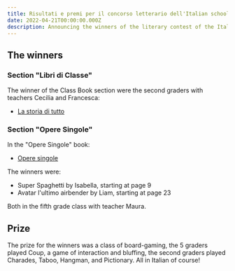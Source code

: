 ```yaml
---
title: Risultati e premi per il concorso letterario dell'Italian school
date: 2022-04-21T00:00:00.000Z
description: Announcing the winners of the literary contest of the Italian school of San Diego
---
```


## The winners

### Section "Libri di Classe"

The winner of the Class Book section were the second graders with teachers Cecilia and Francesca:

* [La storia di tutto](https://issuu.com/italianschoolsd/docs/la_storia_di_tutto)

### Section "Opere Singole"

In the "Opere Singole" book:

* [Opere singole](https://issuu.com/italianschoolsd/docs/opere_singole)

The winners were:

* Super Spaghetti by Isabella, starting at page 9
* Avatar l'ultimo airbender by Liam, starting at page 23

Both in the fifth grade class with teacher Maura.

## Prize

The prize for the winners was a class of board-gaming, the 5 graders played Coup,
a game of interaction and bluffing, the second graders played Charades, Taboo, Hangman, and Pictionary.
All in Italian of course!
